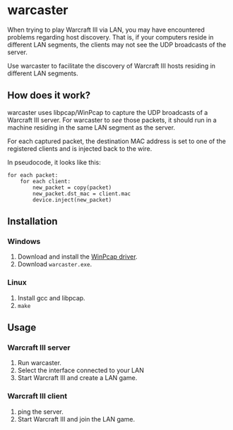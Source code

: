 warcaster
=========

When trying to play Warcraft III via LAN, you may have encountered problems
regarding host discovery. That is, if your computers reside in different
LAN segments, the clients may not see the UDP broadcasts of the server.

Use warcaster to facilitate the discovery of Warcraft III hosts residing
in different LAN segments.

How does it work?
-----------------

warcaster uses libpcap/WinPcap to capture the UDP broadcasts of
a Warcraft III server. For warcaster to _see_ those packets, it should run
in a machine residing in the same LAN segment as the server.

For each captured packet, the destination MAC address is set to one of the
registered clients and is injected back to the wire.

In pseudocode, it looks like this:

    for each packet:
        for each client:
            new_packet = copy(packet)
            new_packet.dst_mac = client.mac
            device.inject(new_packet)

Installation
------------

### Windows

1. Download and install the [WinPcap driver](http://www.winpcap.org/).
2. Download `warcaster.exe`.

### Linux

1. Install gcc and libpcap.
2. `make`

Usage
-----

### Warcraft III server

1. Run warcaster.
2. Select the interface connected to your LAN
3. Start Warcraft III and create a LAN game.

### Warcraft III client

1. ping the server.
2. Start Warcraft III and join the LAN game.
